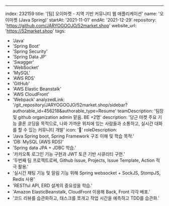 ---
index:  232159
title: '[팀] 오이마켓 - 지역 기반 커뮤니티 웹 애플리케이션'
name: '오이마켓 (Java Spring)'
startAt: '2021-11-01'
endAt: '2021-12-29'
repository: 'https://github.com/JARYOGOOJO/52market.shop'
website_url: 'https://52market.shop'
tags:
  - 'Java'
  - 'Spring Boot'
  - 'Spring Security'
  - 'Spring Data JP'
  - 'Swagger'
  - 'WebSocket'
  - 'MySQL'
  - 'AWS RDS'
  - 'GitHub'
  - 'AWS Elastic Beanstalk'
  - 'AWS CloudFront'
  - 'Webpack'
analyzedLink: '/git_repository/JARYOGOOJO/52market.shop/sidebar?authorable_id=456218&authorable_type=Resume'
teamDescription: '팀장 및 github organization admin 맡음. BE +2명'
description: '당근 마켓 주요 기능 클론 코딩을 목적으로, 나와 가까운 위치에 있는 사람들과 소통하고, 실시간 대화를 할 수 있는 커뮤니티 개발'
icon: '🥒'
roleDescription:
  - 'Java Spring boot, Spring Framework 구조 이해 및 학습 목적.'
  - 'DB: MySQL (AWS RDS)'
  - 'Spring data JPA + JDBC 학습.'
  - '카카오톡 로그인 기능 구현과 JWT 토큰 기반 시큐리티 구현.'
  - '두번째 팀 프로젝트로써, Github Issue, Projects, Issue Template, Action 적극 활용.'
  - '실시간 채팅 기능 및 알림 기능 위해 Spring websocket + SockJS, StompJS, Redis 사용'
  - 'RESTful API, ERD 설계의 중요성을 학습.'
  - 'Amazon ElasticBeanstalk, CloudFront 이용해 Back, Front 각각 배포.'
  - '코드 리뷰를 습관화하고, 태스크를 쪼개고 작업 시간을 예측하고 TDD를 습관화.'

